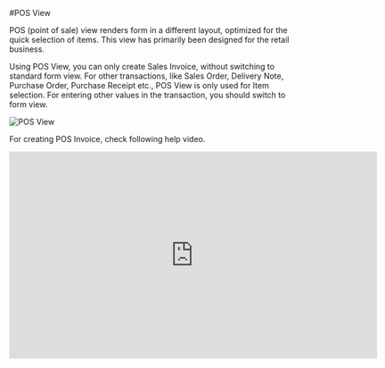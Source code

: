 #POS View

POS (point of sale) view renders form in a different layout, optimized for the quick selection of items. This view has primarily been designed for the retail business.

Using POS View, you can only create Sales Invoice, without switching to standard form view. For other transactions, like Sales Order, Delivery Note, Purchase Order, Purchase Receipt etc., POS View is only used for Item selection. For entering other values in the transaction, you should switch to form view.

<img alt="POS View" class="screenshot" src="/docs/assets/img/articles/pos-view.gif">

For creating POS Invoice, check following help video.

<iframe width="660" height="371" src="https://www.youtube.com/embed/4WkelWkbP_c" frameborder="0" allowfullscreen></iframe>